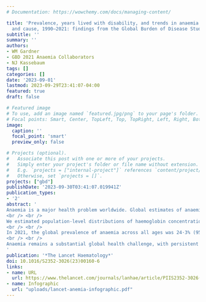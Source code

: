 ```yaml
---
# Documentation: https://wowchemy.com/docs/managing-content/

title: 'Prevalence, years lived with disability, and trends in anaemia burden by severity
  and cause, 1990–2021: findings from the Global Burden of Disease Study 2021'
subtitle: ''
summary: ''
authors:
- WM Gardner
- GBD 2021 Anaemia Collaborators
- NJ Kassebaum
tags: []
categories: []
date: '2023-09-01'
lastmod: 2023-09-29T23:41:07-04:00
featured: true
draft: false

# Featured image
# To use, add an image named `featured.jpg/png` to your page's folder.
# Focal points: Smart, Center, TopLeft, Top, TopRight, Left, Right, BottomLeft, Bottom, BottomRight.
image:
  caption: ''
  focal_point: 'smart'
  preview_only: false

# Projects (optional).
#   Associate this post with one or more of your projects.
#   Simply enter your project's folder or file name without extension.
#   E.g. `projects = ["internal-project"]` references `content/project/deep-learning/index.md`.
#   Otherwise, set `projects = []`.
projects: ["gbd"]
publishDate: '2023-09-30T03:41:07.019941Z'
publication_types:
- '2'
abstract: '
Anaemia is a major health problem worldwide. Global estimates of anaemia burden are crucial for developing appropriate interventions to meet current international targets for disease mitigation. We describe the prevalence, years lived with disability, and trends of anaemia and its underlying causes in 204 countries and territories.
<br /> <br />
We estimated population-level distributions of haemoglobin concentration by age and sex for each location from 1990 to 2021. We then calculated anaemia burden by severity and associated years lived with disability (YLDs). With data on prevalence of the causes of anaemia and associated cause-specific shifts in haemoglobin concentrations, we modelled the proportion of anaemia attributed to 37 underlying causes for all locations, years, and demographics in the Global Burden of Disease Study 2021.
<br /> <br />
In 2021, the global prevalence of anaemia across all ages was 24·3% (95% uncertainty interval [UI] 23·9–24·7), corresponding to 1·92 billion (1·89–1·95) prevalent cases, compared with a prevalence of 28·2% (27·8–28·5) and 1·50 billion (1·48–1·52) prevalent cases in 1990. Large variations were observed in anaemia burden by age, sex, and geography, with children younger than 5 years, women, and countries in sub-Saharan Africa and south Asia being particularly affected. Anaemia caused 52·0 million (35·1–75·1) YLDs in 2021, and the YLD rate due to anaemia declined with increasing Socio-demographic Index. The most common causes of anaemia YLDs in 2021 were dietary iron deficiency (cause-specific anaemia YLD rate per 100 000 population: 422·4 [95% UI 286·1–612·9]), haemoglobinopathies and haemolytic anaemias (89·0 [58·2–123·7]), and other neglected tropical diseases (36·3 [24·4–52·8]), collectively accounting for 84·7% (84·1–85·2) of anaemia YLDs.
<br /> <br />
Anaemia remains a substantial global health challenge, with persistent disparities according to age, sex, and geography. Estimates of cause-specific anaemia burden can be used to design locally relevant health interventions aimed at improving anaemia management and prevention.
'
publication: '*The Lancet Haematology*'
doi: 10.1016/S2352-3026(23)00160-6
links:
- name: URL
  url: https://www.thelancet.com/journals/lanhae/article/PIIS2352-3026(23)00160-6/fulltext#%20
- name: Infographic
  url: "uploads/lancet-anemia-infographic.pdf"
---
```


